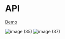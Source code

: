 # API
[Demo](https://alikhazaeii.github.io/Cryptocurrency-FreeApi/)

![image (35)](https://github.com/user-attachments/assets/68ca6a85-773a-4431-8218-6d607898eba7)
![image (37)](https://github.com/user-attachments/assets/680d39eb-a6d4-4424-abfa-0f68f2d8ec53)
